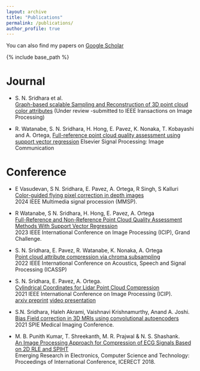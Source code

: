 ```yaml
---
layout: archive
title: "Publications"
permalink: /publications/
author_profile: true
---
```

You can also find my papers on [Google Scholar](https://scholar.google.com/citations?user=JDXDjbIAAAAJ&hl=en)


{% include base_path %}


Journal
======
* S. N. Sridhara et al. <br> [Graph-based scalable Sampling and Reconstruction of 3D point cloud color attributes](https://arxiv.org/pdf/2410.01027) (Under review -submitted to IEEE Iransactions on Image Processing)

* R. Watanabe, S. N. Sridhara, H. Hong, E. Pavez, K. Nonaka, T. Kobayashi and A. Ortega, [Full-reference point cloud quality assessment using support vector regression](https://arxiv.org/pdf/2406.10520) Elsevier Signal Processing: Image Communication

Conference
======
* E Vasudevan, S N. Sridhara, E. Pavez, A. Ortega, R Singh, S Kalluri <br> [Color-guided flying pixel correction in depth images](https://arxiv.org/pdf/2410.08084) <br> 2024 IEEE Multimedia signal procession (MMSP).

* R Watanabe, S N. Sridhara, H. Hong, E. Pavez, A. Ortega <br> [Full-Reference and Non-Reference Point Cloud Quality Assessment Methods With Support Vector Regression](https://signalprocessingsociety.org/publications-resources/data-challenges/point-cloud-visual-quality-assessment-challenge-icip-2023) <br> 2023 IEEE International Conference on Image Processing (ICIP), Grand Challenge.


* S. N. Sridhara, E. Pavez, R. Watanabe, K. Nonaka, A. Ortega <br>[Point cloud attribute compression via chroma subsampling](https://ieeexplore.ieee.org/document/9746352) <br> 2022 IEEE International Conference on Acoustics, Speech and Signal Processing (ICASSP) 


* S. N. Sridhara, E. Pavez, A. Ortega. <br>[Cylindrical Coordinates for Lidar Point Cloud Compression](https://doi.org/10.1109/ICIP42928.2021.9506448) <br> 2021 IEEE International Conference on Image Processing (ICIP). <br>[arxiv preprint](https://arxiv.org/abs/2106.11237) [video presentation](https://www.youtube.com/watch?v=zPrBIn2be1U&ab_channel=ShashankNelamangalaSridhara)

* S.N. Sridhara, Haleh Akrami, Vaishnavi Krishnamurthy, Anand A. Joshi. <br>[Bias Field correction in 3D MRIs using convolutional autoencoders](https://www.spiedigitallibrary.org/conference-proceedings-of-spie/11596/2582042/Bias-field-correction-in-3D-MRIs-using-convolutional-autoencoders/10.1117/12.2582042.short?SSO=1) <br> 2021 SPIE Medical Imaging Conference.

* M. B. Punith Kumar, T. Shreekanth, M. R. Prajwal & N. S. Shashank. <br> [An Image Processing Approach for Compression of ECG Signals Based on 2D RLE and SPIHT](https://link.springer.com/chapter/10.1007/978-981-13-5802-9_86)<br> Emerging Research in Electronics, Computer Science and Technology: Proceedings of International Conference, ICERECT 2018.

